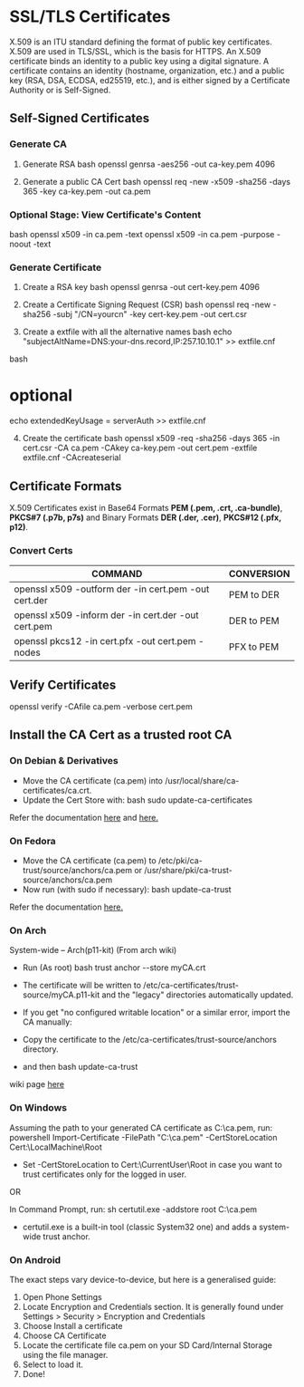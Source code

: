 # SSL/TLS Certificates

X.509 is an ITU standard defining the format of public key certificates. X.509 are used in TLS/SSL, which is the basis for HTTPS. An X.509 certificate binds an identity to a public key using a digital signature. A certificate contains an identity (hostname, organization, etc.) and a public key (RSA, DSA, ECDSA, ed25519, etc.), and is either signed by a Certificate Authority or is Self-Signed.

## Self-Signed Certificates

### Generate CA
1. Generate RSA
bash
openssl genrsa -aes256 -out ca-key.pem 4096

2. Generate a public CA Cert
bash
openssl req -new -x509 -sha256 -days 365 -key ca-key.pem -out ca.pem


### Optional Stage: View Certificate's Content
bash
openssl x509 -in ca.pem -text
openssl x509 -in ca.pem -purpose -noout -text


### Generate Certificate
1. Create a RSA key
bash
openssl genrsa -out cert-key.pem 4096

2. Create a Certificate Signing Request (CSR)
bash
openssl req -new -sha256 -subj "/CN=yourcn" -key cert-key.pem -out cert.csr

3. Create a extfile with all the alternative names
bash
echo "subjectAltName=DNS:your-dns.record,IP:257.10.10.1" >> extfile.cnf

bash
# optional
echo extendedKeyUsage = serverAuth >> extfile.cnf

4. Create the certificate
bash
openssl x509 -req -sha256 -days 365 -in cert.csr -CA ca.pem -CAkey ca-key.pem -out cert.pem -extfile extfile.cnf -CAcreateserial


## Certificate Formats

X.509 Certificates exist in Base64 Formats **PEM (.pem, .crt, .ca-bundle)**, **PKCS#7 (.p7b, p7s)** and Binary Formats **DER (.der, .cer)**, **PKCS#12 (.pfx, p12)**.

### Convert Certs

COMMAND | CONVERSION
---|---
openssl x509 -outform der -in cert.pem -out cert.der | PEM to DER
openssl x509 -inform der -in cert.der -out cert.pem | DER to PEM
openssl pkcs12 -in cert.pfx -out cert.pem -nodes | PFX to PEM

## Verify Certificates
openssl verify -CAfile ca.pem -verbose cert.pem

## Install the CA Cert as a trusted root CA

### On Debian & Derivatives
- Move the CA certificate (ca.pem) into /usr/local/share/ca-certificates/ca.crt.
- Update the Cert Store with:
bash
sudo update-ca-certificates


Refer the documentation [here](https://wiki.debian.org/Self-Signed_Certificate) and [here.](https://manpages.debian.org/buster/ca-certificates/update-ca-certificates.8.en.html)

### On Fedora
- Move the CA certificate (ca.pem) to /etc/pki/ca-trust/source/anchors/ca.pem or /usr/share/pki/ca-trust-source/anchors/ca.pem
- Now run (with sudo if necessary):
bash
update-ca-trust


Refer the documentation [here.](https://docs.fedoraproject.org/en-US/quick-docs/using-shared-system-certificates/)
### On Arch
System-wide – Arch(p11-kit)
(From arch wiki)
- Run (As root)
bash
trust anchor --store myCA.crt

- The certificate will be written to /etc/ca-certificates/trust-source/myCA.p11-kit and the "legacy" directories automatically updated.
- If you get "no configured writable location" or a similar error, import the CA manually:
- Copy the certificate to the /etc/ca-certificates/trust-source/anchors directory.
- and then
bash 
update-ca-trust

wiki page  [here](https://wiki.archlinux.org/title/User:Grawity/Adding_a_trusted_CA_certificate)

### On Windows

Assuming the path to your generated CA certificate as C:\ca.pem, run:
powershell
Import-Certificate -FilePath "C:\ca.pem" -CertStoreLocation Cert:\LocalMachine\Root

- Set -CertStoreLocation to Cert:\CurrentUser\Root in case you want to trust certificates only for the logged in user.

OR

In Command Prompt, run:
sh
certutil.exe -addstore root C:\ca.pem


- certutil.exe is a built-in tool (classic System32 one) and adds a system-wide trust anchor.

### On Android

The exact steps vary device-to-device, but here is a generalised guide:
1. Open Phone Settings
2. Locate Encryption and Credentials section. It is generally found under Settings > Security > Encryption and Credentials
3. Choose Install a certificate
4. Choose CA Certificate
5. Locate the certificate file ca.pem on your SD Card/Internal Storage using the file manager.
6. Select to load it.
7. Done!
